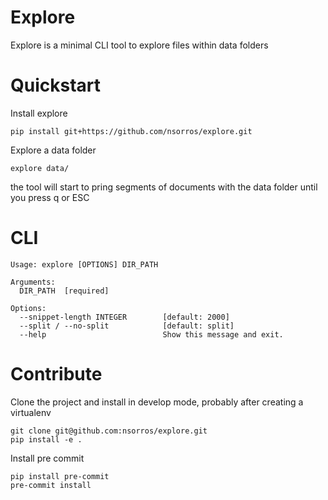 # Explore

Explore is a minimal CLI tool to explore files within data folders

# Quickstart

Install explore

```
pip install git+https://github.com/nsorros/explore.git
```

Explore a data folder

```
explore data/
```

the tool will start to pring segments of documents with the
data folder until you press q or ESC

# CLI

```
Usage: explore [OPTIONS] DIR_PATH

Arguments:
  DIR_PATH  [required]

Options:
  --snippet-length INTEGER        [default: 2000]
  --split / --no-split            [default: split]
  --help                          Show this message and exit.
```

# Contribute

Clone the project and install in develop mode, probably
after creating a virtualenv

```
git clone git@github.com:nsorros/explore.git
pip install -e .
```

Install pre commit
```
pip install pre-commit
pre-commit install
```
